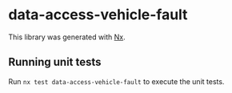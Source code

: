 # data-access-vehicle-fault

This library was generated with [Nx](https://nx.dev).

## Running unit tests

Run `nx test data-access-vehicle-fault` to execute the unit tests.
